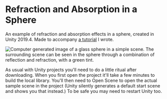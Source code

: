 # Refraction and Absorption in a Sphere
An example of refraction and absorption effects in a sphere, created in Unity 2019.4. Made to accompany [a tutorial](https://samdriver.xyz/articles/absorption.htm) I wrote.

![Computer generated image of a glass sphere in a simple scene. The surrounding scene can be seen in the sphere through a combination of reflection and refraction, with a green tint.](https://samdriver.xyz/articles/absorption/absorbHeader.png)

As usual with Unity projects you'll need to do a little ritual after downloading. When you first open the project it'll take a few minutes to build the local library. You'll then need to Open Scene to open the actual sample scene in the project (Unity silently generates a default start scene and shows you that instead.) To be safe you may need to restart Unity too.
